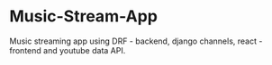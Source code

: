 # Music-Stream-App
Music streaming app using DRF - backend, django channels, react - frontend and youtube data API. 

